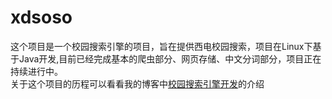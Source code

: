 # xdsoso
这个项目是一个校园搜索引擎的项目，旨在提供西电校园搜索，项目在Linux下基于Java开发,目前已经完成基本的爬虫部分、网页存储、中文分词部分，项目正在持续进行中。
<br/>关于这个项目的历程可以看看我的博客中[校园搜索引擎开发](http://blog.csdn.net/doubleselect/article/category/2929723 "校园搜索引擎开发")的介绍